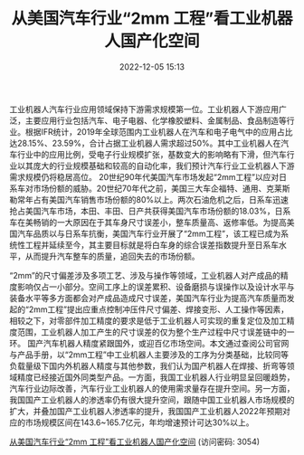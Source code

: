﻿---
title: 从美国汽车行业“2mm 工程”看工业机器人国产化空间
date: 2022-12-05 15:13
categories: “温故知新”系列之工业机器人行业复盘
tags:
- 机械军工行业
- 工业机器人
- 汽车行业
updated: 
---

工业机器人汽车行业应用领域保持下游需求规模第一位。工业机器人下游应用广泛，主要应用行业包括汽车、电子电器、化学橡胶塑料、金属制品、食品制造等行业。根据IFR统计，2019年全球范围内工业机器人在汽车和电子电气中的应用占比达28.15%、23.59%，合计占据工业机器人需求超过50%。其中工业机器人在汽车行业中的应用比例，受电子行业规模扩张，基数变大的影响略有下滑，但汽车行业以其庞大的行业规模基础和较高的自动化率，我们预计汽车行业工业机器人下游需求规模仍将稳居高位。
20世纪90年代美国汽车市场发起“2mm工程”以应对日系车对市场份额的威胁。20世纪70年代之前，美国三大车企福特、通用、克莱斯勒常年占有美国汽车销售市场份额的80%以上。两次石油危机之后，日系车迅速抢占美国汽车市场，本田、丰田、日产共获得美国汽车市场份额的18.03%，日系车在美畅销的一大原因在于其车身尺寸误差小，整车质量高、返修率低。为提高美国汽车品质以与日系车抗衡，美国汽车行业开展了“2mm工程”，该工程已成为系统性工程并延续至今，其主要目标就是将白车身的综合误差指数提升至日系车水平，从而提升汽车整车的质量，追回失去的市场份额。
<!-- more -->
“2mm”的尺寸偏差涉及多项工艺、涉及与操作等领域，工业机器人对产成品的精度影响仅占一小部分。空间工序上的误差累积、设备磨损与误操作以及设计水平与装备水平等多方面都会对产成品造成尺寸误差，美国汽车行业为提高汽车质量而发起的“2mm工程”提出应重点控制冲压件尺寸偏差、焊接变形、人工操作等因素，相较之下，对零部件加工精度的要求是低于工业机器人可实现的重复定位及加工精度范围，工业机器人加工产生的尺寸误差的仅为整个生产过程中尺寸误差链中的一环。
国产汽车机器人精度紧跟国外，或迎百亿市场空间。本文通过查阅公司官网与产品手册，以“2mm工程”中工业机器人主要涉及的工序为分类基础，比较同等负载量级下国内外机器人精度与其他参数，我们认为国产机器人在焊接、折弯等领域精度已经接近国外同类型产品。一方面，我国工业机器人行业明显呈回暖趋势，汽车行业边际改善，汽车行业工业机器人的使用需求量存在提升空间。另一方面，我国国产工业机器人的渗透率仍有很大提升空间，跟随中国工业机器人市场规模的扩大，并叠加国产工业机器人渗透率的提升，我国国产工业机器人2022年预期对应的市场规模区间在143.6~165.7亿元，年均增速预计可达30%以上。

[从美国汽车行业“2mm 工程”看工业机器人国产化空间](https://url12.ctfile.com/f/3948612-740527293-878161?p=3054)
(访问密码: 3054)

